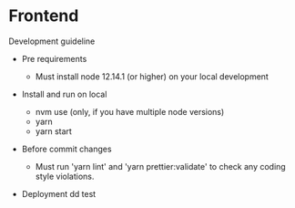 # Frontend

Development guideline

- Pre requirements
    - Must install node 12.14.1 (or higher) on your local development

- Install and run on local
    - nvm use (only, if you have multiple node versions)
    - yarn
    - yarn start

- Before commit changes
    - Must run 'yarn lint' and 'yarn prettier:validate' to check any coding style violations.

- Deployment dd test